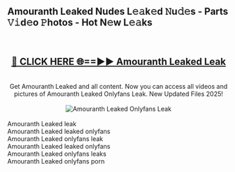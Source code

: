 <h2>Amouranth Leaked Nudes L𝚎𝚊k𝚎d 𝙽u𝚍𝚎s - Parts 𝚅𝚒d𝚎o 𝙿hotos - Hot N𝚎w L𝚎𝚊ks</h2>
<br>
<div align="center">
<h2><a href="https://213.232.235.80/live/video.php?q=amouranth-leaked" rel="nofollow">🔴 CLICK HERE 🌐==►► Amouranth Leaked Leak</a></h2>
<br>
Get Amouranth Leaked and all content. Now you can access all videos and pictures of Amouranth Leaked Onlyfans Leak. New Updated Files 2025!
<br>
<br>
<a href="https://213.232.235.80/live/video.php?q=amouranth-leaked" rel="nofollow" data-target="animated-image.originalLink"><img src="https://i.imgur.com/1EjSzPs.png" alt="Amouranth Leaked Onlyfans Leak" style="max-width: 100%; display: inline-block;" data-target="animated-image.originalImage"></a>
</div>
<br>
Amouranth Leaked leak<br>
Amouranth Leaked leaked onlyfans<br>
Amouranth Leaked onlyfans leak<br>
Amouranth Leaked leaked onlyfans<br>
Amouranth Leaked onlyfans leaks<br>
Amouranth Leaked onlyfans porn
